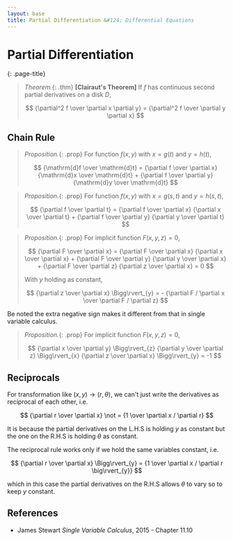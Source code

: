```yaml
---
layout: base
title: Partial Differentiation &#124; Differential Equations
---
```


# Partial Differentiation
{: .page-title}

> *Theorem.*{: .thm}
> **[Clairaut's Theorem]**
> If $f$ has continuous second partial derivatives on a disk $D$,
>
> $$
  {\partial^2 f \over \partial x \partial y} = {\partial^2 f \over \partial y \partial x}
  $$

## Chain Rule

> *Proposition.*{: .prop}
> For function $f(x, y)$ with $x = g(t)$ and $y = h(t)$,
>
> $$
  {\mathrm{d}f \over \mathrm{d}t} = {\partial f \over \partial x} {\mathrm{d}x \over \mathrm{d}t} + {\partial f \over \partial y} {\mathrm{d}y \over \mathrm{d}t}
  $$

> *Proposition.*{: .prop}
> For function $f(x, y)$ with $x = g(s, t)$ and $y = h(s, t)$,
>
> $$
  {\partial f \over \partial t} = {\partial f \over \partial x} {\partial x \over \partial t} + {\partial f \over \partial y} {\partial y \over \partial t}
  $$

> *Proposition.*{: .prop}
> For implicit function $F(x, y, z) = 0$,
>
> $$
  {\partial F \over \partial x} =
  {\partial F \over \partial x} {\partial x \over \partial x} +
  {\partial F \over \partial y} {\partial y \over \partial x} +
  {\partial F \over \partial z} {\partial z \over \partial x}
  = 0
  $$
>
> With $y$ holding as constant,
>
> $$
  {\partial z \over \partial x} \Bigg\rvert_{y} = - {\partial F / \partial x \over \partial F / \partial z}
  $$

Be noted the extra negative sign makes it different from that in single variable calculus.

> *Proposition.*{: .prop}
> For implicit function $F(x, y, z) = 0$,
>
> $$
  {\partial x \over \partial y} \Bigg\rvert_{z} {\partial y \over \partial z} \Bigg\rvert_{x} {\partial z \over \partial x} \Bigg\rvert_{y} = -1
  $$

## Reciprocals

For transformation like $(x, y) \to (r, \theta)$, we can't just write the derivatives as reciprocal of each other, i.e.

$$
{\partial r \over \partial x} \not = {1 \over \partial x / \partial r}
$$

It is because the partial derivatives on the L.H.S is holding $y$ as constant but the one on the R.H.S is holding $\theta$ as constant.

The reciprocal rule works only if we hold the same variables constant, i.e.

$$
{\partial r \over \partial x} \Bigg\rvert_{y} = {1 \over \partial x / \partial r \big\rvert_{y}}
$$

which in this case the partial derivatives on the R.H.S allows $\theta$ to vary so to keep $y$ constant.

## References

* James Stewart _Single Variable Calculus_, 2015 - Chapter 11.10
